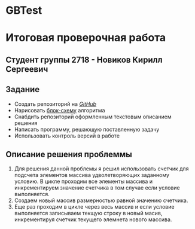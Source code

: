 # GBTest
# Итоговая проверочная работа
## Студент группы 2718 - Новиков Кирилл Сергеевич
## Задание
- Создать репозиторий на [_GitHub_](https://github.com/kerbasi/GBTest)
- Нарисовать [блок-схему](./GBTest.drawio.pdf) алгоритма
- Снабдить репозиторий оформленным текстовым описанием решения
- Написать программу, решающую поставленную задачу
- Использовать контроль версий в работе

## Описание решения проблеммы

1. Для решения данной проблемы я решил использовать счетчик для подсчета элементов массива удволетворяющих заданному условию. В цикле проходим все элементы массива и инкрементируем значение счетчика в том случае если условие выполняется. 
2. Создаем новый массив размерностью равной значению счетчика.
3. Еще раз проходим в цикле через весь массив и если условие выполняется записываем текщую строку в новый масив, инкрементируя счетчик текущего элемнета нового массива.